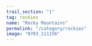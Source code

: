 ```yaml
---
trail_section: "1"
tag: rockies
name: "Rocky Mountains"
permalink: "/category/rockies"
image: "0703_111156"
---
```

